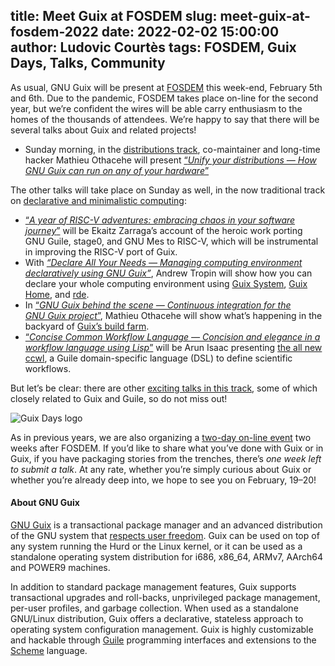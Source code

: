 title: Meet Guix at FOSDEM
slug: meet-guix-at-fosdem-2022
date: 2022-02-02 15:00:00
author: Ludovic Courtès
tags: FOSDEM, Guix Days, Talks, Community
---

As usual, GNU Guix will be present at [FOSDEM](https://fosdem.org/2022/)
this week-end, February 5th and 6th.  Due to the pandemic, FOSDEM takes
place on-line for the second year, but we’re confident the wires will be
able carry enthusiasm to the homes of the thousands of attendees.  We’re
happy to say that there will be several talks about Guix and related
projects!

  - Sunday morning, in the [distributions
    track](https://fosdem.org/2022/schedule/track/distributions/),
    co-maintainer and long-time hacker Mathieu Othacehe will present
    [“_Unify your distributions — How GNU Guix can run on any of your
    hardware_”](https://fosdem.org/2022/schedule/event/unify_your_distributions/)

The other talks will take place on Sunday as well, in the now
traditional track on [declarative and minimalistic
computing](https://fosdem.org/2022/schedule/track/declarative_and_minimalistic_computing/):

  - [“_A year of RISC-V adventures: embracing chaos in your software
    journey_”](https://fosdem.org/2022/schedule/event/riscvadventures/)
    will be Ekaitz Zarraga’s account of the heroic work porting
    GNU Guile, stage0, and GNU Mes to RISC-V, which will be instrumental
    in improving the RISC-V port of Guix.
  - With [_“Declare All Your Needs — Managing computing environment
    declaratively using
    GNU Guix”_](https://fosdem.org/2022/schedule/event/guixdeclare/),
    Andrew Tropin will show how you can declare your whole computing
    environment using [Guix
    System](https://guix.gnu.org/manual/devel/en/html_node/System-Configuration.html),
    [Guix
    Home](https://guix.gnu.org/manual/devel/en/html_node/Home-Configuration.html),
    and [rde](https://git.sr.ht/~abcdw/rde/).
  - In [“_GNU Guix behind the scene — Continuous integration for the
    GNU Guix
    project_”](https://fosdem.org/2022/schedule/event/gnuguixci/),
    Mathieu Othacehe will show what’s happening in the backyard of
    [Guix’s build farm](https://ci.guix.gnu.org).
  - [“_Concise Common Workflow Language — Concision and elegance in a
    workflow language using
    Lisp_”](https://fosdem.org/2022/schedule/event/commonworkflowlang/)
    will be Arun Isaac presenting [the all new
    ccwl](https://fosdem.org/2022/schedule/event/commonworkflowlang/), a
    Guile domain-specific language (DSL) to define scientific workflows.

But let’s be clear: there are other [exciting talks in this
track](https://fosdem.org/2022/schedule/track/declarative_and_minimalistic_computing/),
some of which closely related to Guix and Guile, so do not miss out!

![Guix Days logo](/static/blog/img/Guix-Days-online-2022.png)

As in previous years, we are also organizing a [two-day on-line
event](https://guix.gnu.org/en/blog/2022/online-guix-days-2022-announcement-1/)
two weeks after FOSDEM.  If you’d like to share what you’ve done with
Guix or in Guix, if you have packaging stories from the trenches,
there’s *one week left to submit a talk*.  At any rate, whether you’re
simply curious about Guix or whether you’re already deep into, we hope
to see you on February, 19–20!

#### About GNU Guix

[GNU Guix](https://guix.gnu.org) is a transactional package manager and
an advanced distribution of the GNU system that [respects user
freedom](https://www.gnu.org/distros/free-system-distribution-guidelines.html).
Guix can be used on top of any system running the Hurd or the Linux
kernel, or it can be used as a standalone operating system distribution
for i686, x86_64, ARMv7, AArch64 and POWER9 machines.

In addition to standard package management features, Guix supports
transactional upgrades and roll-backs, unprivileged package management,
per-user profiles, and garbage collection.  When used as a standalone
GNU/Linux distribution, Guix offers a declarative, stateless approach to
operating system configuration management.  Guix is highly customizable
and hackable through [Guile](https://www.gnu.org/software/guile)
programming interfaces and extensions to the
[Scheme](http://schemers.org) language.
